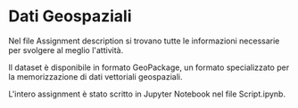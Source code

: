 # Dati Geospaziali

Nel file Assignment description si trovano tutte le informazioni necessarie per svolgere al meglio l'attività.

Il dataset è disponibile in formato GeoPackage, un formato specializzato per la memorizzazione di dati vettoriali geospaziali.

L'intero assignment è stato scritto in Jupyter Notebook nel file Script.ipynb.

